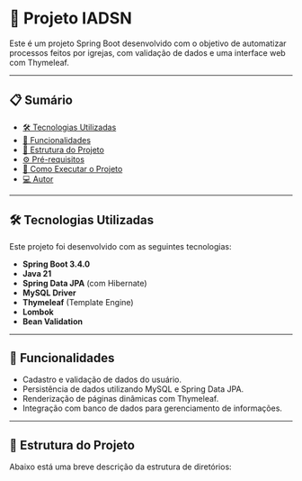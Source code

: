 # 📘 Projeto IADSN

Este é um projeto Spring Boot desenvolvido com o objetivo de automatizar processos feitos por igrejas, com validação de dados e uma interface web com Thymeleaf.

---

## 📋 Sumário

- [🛠 Tecnologias Utilizadas](#-tecnologias-utilizadas)
- [🚀 Funcionalidades](#-funcionalidades)
- [📂 Estrutura do Projeto](#-estrutura-do-projeto)
- [⚙️ Pré-requisitos](#️-pré-requisitos)
- [🚧 Como Executar o Projeto](#-como-executar-o-projeto)
- [💻 Autor](#-autor)

---

## 🛠 Tecnologias Utilizadas

Este projeto foi desenvolvido com as seguintes tecnologias:

- **Spring Boot 3.4.0**
- **Java 21**
- **Spring Data JPA** (com Hibernate)
- **MySQL Driver**
- **Thymeleaf** (Template Engine)
- **Lombok**
- **Bean Validation**

---

## 🚀 Funcionalidades

- Cadastro e validação de dados do usuário.
- Persistência de dados utilizando MySQL e Spring Data JPA.
- Renderização de páginas dinâmicas com Thymeleaf.
- Integração com banco de dados para gerenciamento de informações.

---

## 📂 Estrutura do Projeto

Abaixo está uma breve descrição da estrutura de diretórios:

